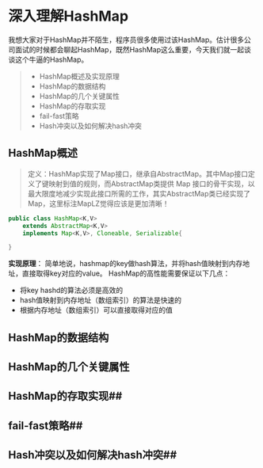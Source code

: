 # 深入理解HashMap
我想大家对于HashMap并不陌生，程序员很多使用过该HashMap。估计很多公司面试的时候都会聊起HashMap，既然HashMap这么重要，今天我们就一起谈谈这个牛逼的HashMap。
>* HashMap概述及实现原理
>* HashMap的数据结构
>* HashMap的几个关键属性
>* HashMap的存取实现
>* fail-fast策略
>* Hash冲突以及如何解决hash冲突



## HashMap概述 ##
>定义：HashMap实现了Map接口，继承自AbstractMap。其中Map接口定义了键映射到值的规则，而AbstractMap类提供 Map 接口的骨干实现，以最大限度地减少实现此接口所需的工作，其实AbstractMap类已经实现了Map，这里标注MapLZ觉得应该是更加清晰！
```java 
public class HashMap<K,V>
    extends AbstractMap<K,V>
    implements Map<K,V>, Cloneable, Serializable{

}

```
**实现原理**：
简单地说，hashmap的key做hash算法，并将hash值映射到内存地址，直接取得key对应的value。
HashMap的高性能需要保证以下几点：
- 将key hashd的算法必须是高效的
- hash值映射到内存地址（数组索引）的算法是快速的
- 根据内存地址（数组索引）可以直接取得对应的值

## HashMap的数据结构 ##

## HashMap的几个关键属性 ##
## HashMap的存取实现##
## fail-fast策略##
## Hash冲突以及如何解决hash冲突##